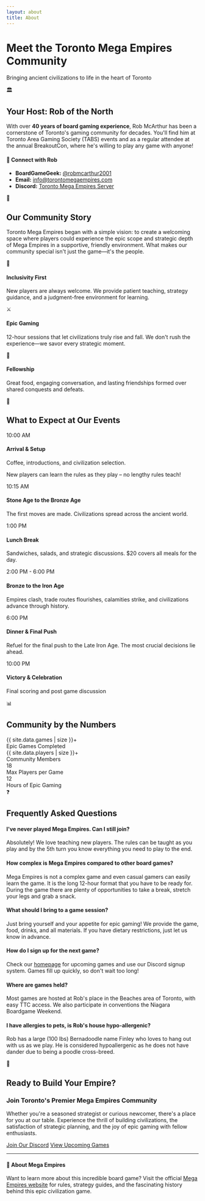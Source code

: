 ```yaml
---
layout: about
title: About
---
```


<div class="hero-section">
<h1 class="hero-title">Meet the Toronto Mega Empires Community</h1>
<p class="hero-subtitle">Bringing ancient civilizations to life in the heart of Toronto</p>
</div>

<div class="section-divider">
<span class="divider-icon">🏛️</span>
</div>

## Your Host: Rob of the North

<div class="organizer-profile-card">
<div class="profile-content">
<div class="profile-text">
<p>With over <strong>40 years of board gaming experience</strong>, Rob McArthur has been a cornerstone of Toronto's gaming community for decades. You'll find him at Toronto Area Gaming Society (TABS) events and as a regular attendee at the annual BreakoutCon, where he's willing to play any game with anyone!</p>

<div class="contact-info-callout">
<h4>🎲 Connect with Rob</h4>
<ul>
<li><strong>BoardGameGeek:</strong> <a href="https://boardgamegeek.com/user/robmcarthur2001" target="_blank">@robmcarthur2001</a></li>
<li><strong>Email:</strong> <a href="mailto:info@torontomegaempires.com">info@torontomegaempires.com</a></li>
<li><strong>Discord:</strong> <a href="https://discord.torontomegaempires.com" target="_blank">Toronto Mega Empires Server</a></li>
</ul>
</div>
</div>
</div>
</div>

<div class="section-divider">
<span class="divider-icon">🌟</span>
</div>

## Our Community Story

<div class="community-story-section">
<p>Toronto Mega Empires began with a simple vision: to create a welcoming space where players could experience the epic scope and strategic depth of Mega Empires in a supportive, friendly environment. What makes our community special isn't just the game—it's the people.</p>

<div class="community-values-grid">
<div class="value-card">
<div class="value-icon">🤝
</div>
<h4>Inclusivity First</h4>
<p>New players are always welcome. We provide patient teaching, strategy guidance, and a judgment-free environment for learning.</p>
</div>

<div class="value-card">
<div class="value-icon">⚔️
</div>
<h4>Epic Gaming</h4>
<p>12-hour sessions that let civilizations truly rise and fall. We don't rush the experience—we savor every strategic moment.</p>
</div>

<div class="value-card">
<div class="value-icon">🍕
</div>
<h4>Fellowship</h4>
<p>Great food, engaging conversation, and lasting friendships formed over shared conquests and defeats.</p>
</div>
</div>
</div>

<div class="section-divider">
<span class="divider-icon">🎯</span>
</div>

## What to Expect at Our Events

<div class="gaming-experience-section">
<div class="experience-timeline">
<div class="timeline-item">
<div class="timeline-time">10:00 AM
</div>
<div class="timeline-content">
<h4>Arrival & Setup</h4>
<p>Coffee, introductions, and civilization selection.</p>
<p>New players can learn the rules as they play – no lengthy rules teach!</p>
</div>
</div>

<div class="timeline-item">
<div class="timeline-time">10:15 AM
</div>
<div class="timeline-content">
<h4>Stone Age to the Bronze Age</h4>
<p>The first moves are made. Civilizations spread across the ancient world.</p>
</div>
</div>

<div class="timeline-item">
<div class="timeline-time">1:00 PM
</div>
<div class="timeline-content">
<h4>Lunch Break</h4>
<p>Sandwiches, salads, and strategic discussions. $20 covers all meals for the day.</p>
</div>
</div>

<div class="timeline-item">
<div class="timeline-time">2:00 PM - 6:00 PM
</div>
<div class="timeline-content">
<h4>Bronze to the Iron Age</h4>
<p>Empires clash, trade routes flourishes, calamities strike, and civilizations advance through history.</p>
</div>
</div>

<div class="timeline-item">
<div class="timeline-time">6:00 PM
</div>
<div class="timeline-content">
<h4>Dinner & Final Push</h4>
<p>Refuel for the final push to the Late Iron Age. The most crucial decisions lie ahead.</p>
</div>
</div>

<div class="timeline-item">
<div class="timeline-time">10:00 PM
</div>
<div class="timeline-content">
<h4>Victory & Celebration</h4>
<p>Final scoring and post game discussion</p>
</div>
</div>
</div>
</div>

<div class="section-divider">
<span class="divider-icon">📊</span>
</div>

## Community by the Numbers

<div class="community-stats-grid">
<div class="stat-card">
<div class="stat-number">{{ site.data.games | size }}+
</div>
<div class="stat-label">Epic Games Completed
</div>
</div>

<div class="stat-card">
<div class="stat-number">{{ site.data.players | size }}+
</div>
<div class="stat-label">Community Members
</div>
</div>

<div class="stat-card">
<div class="stat-number">18
</div>
<div class="stat-label">Max Players per Game
</div>
</div>

<div class="stat-card">
<div class="stat-number">12
</div>
<div class="stat-label">Hours of Epic Gaming
</div>
</div>
</div>

<div class="section-divider">
<span class="divider-icon">❓</span>
</div>

## Frequently Asked Questions

<div class="faq-section">
<div class="faq-item">
<h4>I've never played Mega Empires. Can I still join?</h4>
<p>Absolutely! We love teaching new players. The rules can be taught as you play and by the 5th turn you know everything you need to play to the end.</p>
</div>

<div class="faq-item">
<h4>How complex is Mega Empires compared to other board games?</h4>
<p>Mega Empires is not a complex game and even casual gamers can easily learn the game. It is the long 12-hour format that you have to be ready for. During the game there are plenty of opportunities to take a break, stretch your legs and grab a snack.</p>
</div>

<div class="faq-item">
<h4>What should I bring to a game session?</h4>
<p>Just bring yourself and your appetite for epic gaming! We provide the game, food, drinks, and all materials. If you have dietary restrictions, just let us know in advance.</p>
</div>

<div class="faq-item">
<h4>How do I sign up for the next game?</h4>
<p>Check our <a href="/">homepage</a> for upcoming games and use our Discord signup system. Games fill up quickly, so don't wait too long!</p>
</div>

<div class="faq-item">
<h4>Where are games held?</h4>
<p>Most games are hosted at Rob's place in the Beaches area of Toronto, with easy TTC access. We also participate in conventions the Niagara Boardgame Weekend.</p>
</div>

<div class="faq-item">
<h4>I have allergies to pets, is Rob's house hypo-allergenic?</h4>
<p>Rob has a large (100 lbs) Bernadoodle name Finley who loves to hang out with us as we play. He is considered hypoallergenic as he does not have dander due to being a poodle cross-breed.</p>
</div>

</div>

<div class="section-divider">
<span class="divider-icon">🚀</span>
</div>

## Ready to Build Your Empire?

<div class="action-callout">
<h3>Join Toronto's Premier Mega Empires Community</h3>
<p>Whether you're a seasoned strategist or curious newcomer, there's a place for you at our table. Experience the thrill of building civilizations, the satisfaction of strategic planning, and the joy of epic gaming with fellow enthusiasts.</p>

<div class="cta-buttons">
<a href="https://discord.torontomegaempires.com" class="cta-button primary" target="_blank">Join Our Discord</a>
<a href="/" class="cta-button secondary">View Upcoming Games</a>
</div>
</div>

---

<div class="info-callout">
<h4>🎲 About Mega Empires</h4>
<p>Want to learn more about this incredible board game? Visit the official <a href="https://www.mega-empires.com" target="_blank">Mega Empires website</a> for rules, strategy guides, and the fascinating history behind this epic civilization game.</p>
</div>

